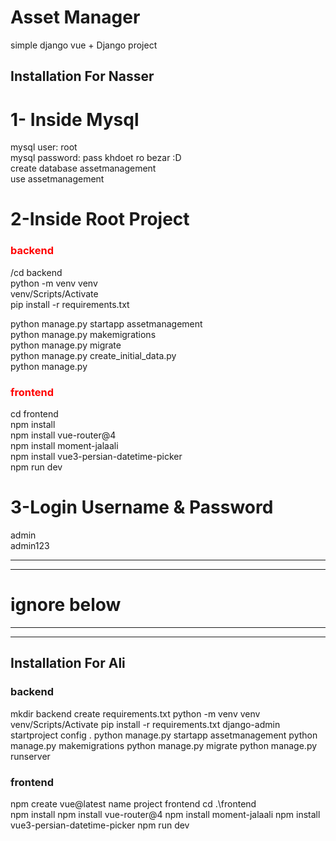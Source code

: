 # Asset Manager
simple django vue + Django project

## Installation For Nasser
# 1- Inside Mysql 
mysql user: root  
mysql password: pass khdoet ro bezar :D  
create database assetmanagement  
use assetmanagement

# 2-Inside Root Project
### <span style="color:red">backend</span>
/cd backend  
python -m venv venv  
venv/Scripts/Activate  
pip install -r requirements.txt

python manage.py startapp assetmanagement  
python manage.py makemigrations  
python manage.py migrate  
python manage.py create_initial_data.py  
python manage.py


### <span style="color:red">frontend</span>
cd frontend  
npm install  
npm install vue-router@4  
npm install moment-jalaali  
npm install vue3-persian-datetime-picker  
npm run dev


# 3-Login Username & Password
admin  
admin123

------------------------------------------------
------------------------------------------------
# ignore below
------------------------------------------------
------------------------------------------------
## Installation For Ali
### backend
mkdir backend
create requirements.txt
python -m venv venv
venv/Scripts/Activate
pip install -r requirements.txt
django-admin startproject config .
python manage.py startapp assetmanagement
python manage.py makemigrations
python manage.py migrate
python manage.py runserver


### frontend
npm create vue@latest
name project frontend
cd .\frontend\
npm install
npm install vue-router@4
npm install moment-jalaali
npm install vue3-persian-datetime-picker
npm run dev
